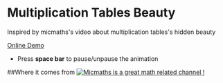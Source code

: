 # Multiplication Tables Beauty
Inspired by micmaths's video about multiplication tables's hidden beauty

[Online Demo](http://nathsou.github.io/Multiplication-Tables-Beauty/) 

- Press <strong>space bar</strong> to pause/unpause the animation



##Where it comes from
[![Micmaths is a great math related channel !](http://img.youtube.com/vi/-X49VQgi86E/0.jpg)](https://www.youtube.com/watch?v=-X49VQgi86E)
